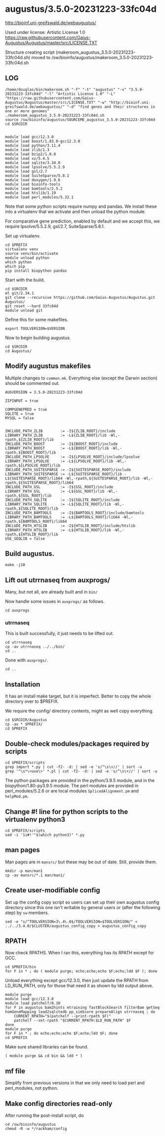 augustus/3.5.0-20231223-33fc04d
========================

<http://bioinf.uni-greifswald.de/webaugustus/>

Used under license:
Artistic License 1.0
<https://raw.githubusercontent.com/Gaius-Augustus/Augustus/master/src/LICENSE.TXT>

Structure creating script (makeroom_augustus_3.5.0-20231223-33fc04d.sh) moved to /sw/bioinfo/augustus/makeroom_3.5.0-20231223-33fc04d.sh

LOG
---

    /home/douglas/bin/makeroom.sh "-f" "-t" "augustus" "-v" "3.5.0-20231223-33fc04d" "-l" "Artistic License 1.0" "-L" "https://raw.githubusercontent.com/Gaius-Augustus/Augustus/master/src/LICENSE.TXT" "-w" "http://bioinf.uni-greifswald.de/webaugustus/" "-d" "find genes and their structures in one or more genomes"
    ./makeroom_augustus_3.5.0-20231223-33fc04d.sh
    source /sw/bioinfo/augustus/SOURCEME_augustus_3.5.0-20231223-33fc04d
    cd $SRCDIR


    module load gcc/12.3.0
    module load boost/1.83.0-gcc12.3.0
    module load python/3.11.4
    module load zlib/1.3
    module load bzip2/1.0.8
    module load xz/5.4.5
    module load sqlite/3.34.0
    module load lpsolve/5.5.2.9
    module load gsl/2.7
    module load SuiteSparse/5.8.1
    module load doxygen/1.9.6
    module load bioinfo-tools
    module load bamtools/2.5.2
    module load htslib/1.19
    module load perl_modules/5.32.1

Note that some python scripts require numpy and pandas. We install these into a
virtualenv that we activate and then unload the python module.

For comparative gene prediction, enabled by default and we accept this, we
require lpsolve/5.5.2.9, gsl/2.7, SuiteSparse/5.8.1.

Set up virtualenv.

    cd $PREFIX
    virtualenv venv
    source venv/bin/activate
    module unload python
    which python
    which pip
    pip install biopython pandas


Start with the build.

    cd $SRCDIR
    ml git/2.34.1
    git clone --recursive https://github.com/Gaius-Augustus/Augustus.git
    Augustus/
    git reset --hard 33fc04d
    module unload git

Define this for some makefiles.

    export TOOLVERSION=$VERSION


Now to begin building augustus.

    cd $SRCDIR
    cd Augustus/


## Modify augustus makefiles

Multiple changes to `common.mk`. Everything else (except the Darwin section) should be commented out.

    AUGVERSION = 3.5.0-20231223-33fc04d

    ZIPINPUT = true

    COMPGENEPRED = true
    SQLITE = true
    MYSQL = false


    INCLUDE_PATH_ZLIB        := -I${ZLIB_ROOT}/include
    LIBRARY_PATH_ZLIB        := -L${ZLIB_ROOT}/lib -Wl,-rpath,${ZLIB_ROOT}/lib
    INCLUDE_PATH_BOOST       := -I${BOOST_ROOT}/include
    LIBRARY_PATH_BOOST       := -L${BOOST_ROOT}/lib -Wl,-rpath,${BOOST_ROOT}/lib
    INCLUDE_PATH_LPSOLVE     := -I${LPSOLVE_ROOT}/include/lpsolve
    LIBRARY_PATH_LPSOLVE     := -L${LPSOLVE_ROOT}/lib -Wl,-rpath,${LPSOLVE_ROOT}/lib
    INCLUDE_PATH_SUITESPARSE := -I${SUITESPARSE_ROOT}/include
    LIBRARY_PATH_SUITESPARSE := -L${SUITESPARSE_ROOT}/lib -L${SUITESPARSE_ROOT}/lib64 -Wl,-rpath,${SUITESPARSE_ROOT}/lib -Wl,-rpath,${SUITESPARSE_ROOT}/lib64
    INCLUDE_PATH_GSL         := -I${GSL_ROOT}/include
    LIBRARY_PATH_GSL         := -L${GSL_ROOT}/lib -Wl,-rpath,${GSL_ROOT}/lib
    INCLUDE_PATH_SQLITE      := -I${SQLITE_ROOT}/include
    LIBRARY_PATH_SQLITE      := -L${SQLITE_ROOT}/lib -Wl,-rpath,${SQLITE_ROOT}/lib
    INCLUDE_PATH_BAMTOOLS    := -I${BAMTOOLS_ROOT}/include/bamtools
    LIBRARY_PATH_BAMTOOLS    := -L${BAMTOOLS_ROOT}/lib64 -Wl,-rpath,${BAMTOOLS_ROOT}/lib64
    INCLUDE_PATH_HTSLIB      := -I${HTSLIB_ROOT}/include/htslib
    LIBRARY_PATH_HTSLIB      := -L${HTSLIB_ROOT}/lib -Wl,-rpath,${HTSLIB_ROOT}/lib
    USE_SEQLIB = false


## Build augustus.

    make -j10


## Lift out utrrnaseq from auxprogs/

Many, but not all, are already built and in `bin/`

Now handle some issues in `auxprogs/` as follows.

    cd auxprogs

### utrrnaseq

This is built successfully, it just needs to be lifted out.

    cd utrrnaseq
    cp -av utrrnaseq ../../bin/
    cd ..

Done with `auxprogs/`.

    cd ..


## Installation

It has an install make target, but it is imperfect. Better to copy the whole directory over to $PREFIX.


We require the config/ directory contents, might as well copy everything.

    cd $SRCDIR/Augustus
    cp -av * $PREFIX/
    cd $PREFIX


## Double-check modules/packages required by scripts

    cd $PREFIX/scripts
    grep import *.py | cut -f2- -d: | sed -e 's/^\s\+//' | sort -u
    grep '^\s*\<use\>' *.pl | cut -f2- -d: | sed -e 's/^\s\+//' | sort -u

The python packages are provided in the python/3.9.5 module, and in the biopython/1.80-py3.9.5 module. The perl modules are provided in perl_modules/5.2.6 or are local modules `SplicedAlignment.pm` and `helpMod.pm`.


## Change #! line for python scripts to the virtualenv python3

    cd $PREFIX/scripts
    sed -i '1i#!'"$(which python3)" *.py


## man pages

Man pages are in `mansrc/` but these may be out of date.  Still, provide them.

    mkdir -p man/man1
    cp -av mansrc/*.1 man/man1/


## Create user-modifiable config


Set up the config copy script so users can set up their own augustus config
directory since this one isn't writable by general users or (after the
following step) by `sw` members.

    sed -e "s/^TOOLVERSION=3\.4\.0$/TOOLVERSION=$TOOLVERSION/" < ../../3.4.0/$CLUSTER/augustus_config_copy > augustus_config_copy


## RPATH

Now check RPATHS. When I ran this, everything has its RPATH except for GCC.

    cd $PREFIX/bin
    for F in * ; do ( module purge; echo;echo;echo $F;echo;ldd $F ); done

Unload everything except gcc/12.3.0, then just update the RPATH from LD_RUN_PATH, only for those that need it as shown by ldd output above.

    module purge
    module load gcc/12.3.0
    module load patchelf/0.10
    for F in augustus bam2hints etraining fastBlockSearch filterBam getSeq homGeneMapping load2sqlitedb pp_simScore prepareAlign utrrnaseq ; do
        CURRENT_RPATH="$(patchelf --print-rpath $F)"
        patchelf --set-rpath "$CURRENT_RPATH:$LD_RUN_PATH" $F
    done
    module purge
    for F in * ; do echo;echo;echo $F;echo;ldd $F; done
    cd $PREFIX

Make sure shared libraries can be found.

    ( module purge && cd bin && ldd * )


## mf file

Simplify from previous versions in that we only need to load perl and
perl_modules, not python.


## Make config directories read-only

After running the post-install script, do

    cd /sw/bioinfo/augustus
    chmod -R -w */rackham/config

